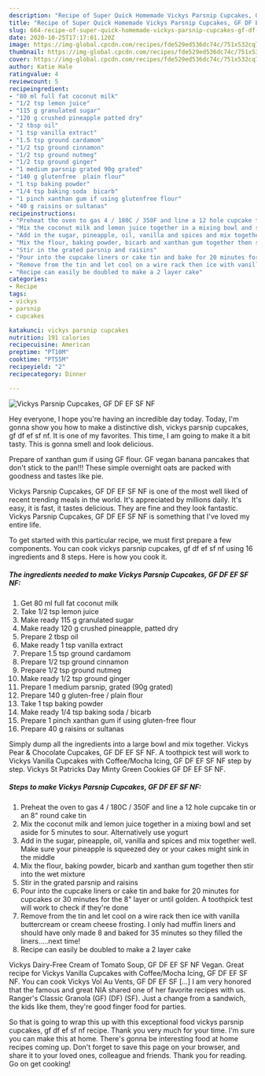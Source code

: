 ```yaml
---
description: "Recipe of Super Quick Homemade Vickys Parsnip Cupcakes, GF DF EF SF NF"
title: "Recipe of Super Quick Homemade Vickys Parsnip Cupcakes, GF DF EF SF NF"
slug: 664-recipe-of-super-quick-homemade-vickys-parsnip-cupcakes-gf-df-ef-sf-nf
date: 2020-10-25T17:17:01.120Z
image: https://img-global.cpcdn.com/recipes/fde529ed536dc74c/751x532cq70/vickys-parsnip-cupcakes-gf-df-ef-sf-nf-recipe-main-photo.jpg
thumbnail: https://img-global.cpcdn.com/recipes/fde529ed536dc74c/751x532cq70/vickys-parsnip-cupcakes-gf-df-ef-sf-nf-recipe-main-photo.jpg
cover: https://img-global.cpcdn.com/recipes/fde529ed536dc74c/751x532cq70/vickys-parsnip-cupcakes-gf-df-ef-sf-nf-recipe-main-photo.jpg
author: Katie Hale
ratingvalue: 4
reviewcount: 5
recipeingredient:
- "80 ml full fat coconut milk"
- "1/2 tsp lemon juice"
- "115 g granulated sugar"
- "120 g crushed pineapple patted dry"
- "2 tbsp oil"
- "1 tsp vanilla extract"
- "1.5 tsp ground cardamom"
- "1/2 tsp ground cinnamon"
- "1/2 tsp ground nutmeg"
- "1/2 tsp ground ginger"
- "1 medium parsnip grated 90g grated"
- "140 g glutenfree  plain flour"
- "1 tsp baking powder"
- "1/4 tsp baking soda  bicarb"
- "1 pinch xanthan gum if using glutenfree flour"
- "40 g raisins or sultanas"
recipeinstructions:
- "Preheat the oven to gas 4 / 180C / 350F and line a 12 hole cupcake tin or an 8&#34; round cake tin"
- "Mix the coconut milk and lemon juice together in a mixing bowl and set aside for 5 minutes to sour. Alternatively use yogurt"
- "Add in the sugar, pineapple, oil, vanilla and spices and mix together well. Make sure your pineapple is squeezed dey or your cakes might sink in the middle"
- "Mix the flour, baking powder, bicarb and xanthan gum together then stir into the wet mixture"
- "Stir in the grated parsnip and raisins"
- "Pour into the cupcake liners or cake tin and bake for 20 minutes for cupcakes or 30 minutes for the 8&#34; layer or until golden. A toothpick test will work to check if they&#39;re done"
- "Remove from the tin and let cool on a wire rack then ice with vanilla buttercream or cream cheese frosting. I only had muffin liners and should have only made 8 and baked for 35 minutes so they filled the liners.....next time!"
- "Recipe can easily be doubled to make a 2 layer cake"
categories:
- Recipe
tags:
- vickys
- parsnip
- cupcakes

katakunci: vickys parsnip cupcakes 
nutrition: 191 calories
recipecuisine: American
preptime: "PT10M"
cooktime: "PT55M"
recipeyield: "2"
recipecategory: Dinner

---
```



![Vickys Parsnip Cupcakes, GF DF EF SF NF](https://img-global.cpcdn.com/recipes/fde529ed536dc74c/751x532cq70/vickys-parsnip-cupcakes-gf-df-ef-sf-nf-recipe-main-photo.jpg)

Hey everyone, I hope you're having an incredible day today. Today, I'm gonna show you how to make a distinctive dish, vickys parsnip cupcakes, gf df ef sf nf. It is one of my favorites. This time, I am going to make it a bit tasty. This is gonna smell and look delicious.

Prepare of xanthan gum if using GF flour. GF vegan banana pancakes that don&#39;t stick to the pan!!! These simple overnight oats are packed with goodness and tastes like pie.

Vickys Parsnip Cupcakes, GF DF EF SF NF is one of the most well liked of recent trending meals in the world. It's appreciated by millions daily. It's easy, it is fast, it tastes delicious. They are fine and they look fantastic. Vickys Parsnip Cupcakes, GF DF EF SF NF is something that I've loved my entire life.


To get started with this particular recipe, we must first prepare a few components. You can cook vickys parsnip cupcakes, gf df ef sf nf using 16 ingredients and 8 steps. Here is how you cook it.

<!--inarticleads1-->

##### The ingredients needed to make Vickys Parsnip Cupcakes, GF DF EF SF NF:

1. Get 80 ml full fat coconut milk
1. Take 1/2 tsp lemon juice
1. Make ready 115 g granulated sugar
1. Make ready 120 g crushed pineapple, patted dry
1. Prepare 2 tbsp oil
1. Make ready 1 tsp vanilla extract
1. Prepare 1.5 tsp ground cardamom
1. Prepare 1/2 tsp ground cinnamon
1. Prepare 1/2 tsp ground nutmeg
1. Make ready 1/2 tsp ground ginger
1. Prepare 1 medium parsnip, grated (90g grated)
1. Prepare 140 g gluten-free / plain flour
1. Take 1 tsp baking powder
1. Make ready 1/4 tsp baking soda / bicarb
1. Prepare 1 pinch xanthan gum if using gluten-free flour
1. Prepare 40 g raisins or sultanas


Simply dump all the ingredients into a large bowl and mix together. Vickys Pear &amp; Chocolate Cupcakes, GF DF EF SF NF. A toothpick test will work to Vickys Vanilla Cupcakes with Coffee/Mocha Icing, GF DF EF SF NF step by step. Vickys St Patricks Day Minty Green Cookies GF DF EF SF NF. 

<!--inarticleads2-->

##### Steps to make Vickys Parsnip Cupcakes, GF DF EF SF NF:

1. Preheat the oven to gas 4 / 180C / 350F and line a 12 hole cupcake tin or an 8&#34; round cake tin
1. Mix the coconut milk and lemon juice together in a mixing bowl and set aside for 5 minutes to sour. Alternatively use yogurt
1. Add in the sugar, pineapple, oil, vanilla and spices and mix together well. Make sure your pineapple is squeezed dey or your cakes might sink in the middle
1. Mix the flour, baking powder, bicarb and xanthan gum together then stir into the wet mixture
1. Stir in the grated parsnip and raisins
1. Pour into the cupcake liners or cake tin and bake for 20 minutes for cupcakes or 30 minutes for the 8&#34; layer or until golden. A toothpick test will work to check if they&#39;re done
1. Remove from the tin and let cool on a wire rack then ice with vanilla buttercream or cream cheese frosting. I only had muffin liners and should have only made 8 and baked for 35 minutes so they filled the liners.....next time!
1. Recipe can easily be doubled to make a 2 layer cake


Vickys Dairy-Free Cream of Tomato Soup, GF DF EF SF NF Vegan. Great recipe for Vickys Vanilla Cupcakes with Coffee/Mocha Icing, GF DF EF SF NF. You can cook Vickys Vol Au Vents, GF DF EF SF […] I am very honored that the famous and great NIA shared one of her favorite recipes with us. Ranger&#39;s Classic Granola (GF) (DF) (SF). Just a change from a sandwich, the kids like them, they&#39;re good finger food for parties. 

So that is going to wrap this up with this exceptional food vickys parsnip cupcakes, gf df ef sf nf recipe. Thank you very much for your time. I'm sure you can make this at home. There's gonna be interesting food at home recipes coming up. Don't forget to save this page on your browser, and share it to your loved ones, colleague and friends. Thank you for reading. Go on get cooking!

